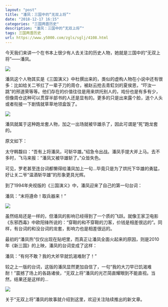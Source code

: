 ```yaml
---
layout: "post"
title: "潘凤：三国中的“无双上将”"
date: "2018-12-17 16:15"
categories: "三国两晋历史"
description: "潘凤：三国中的“无双上将”"
tags: 三国两晋历史
url: https://www.y5000.com/zgls/sglj/4108.html
---
```






今天我们来讲一个在书本上很少有人去关注的历史人物，她就是三国中的“无双上将”——潘凤。

![](https://img.y5000.com/uploads/allimg/161028/8-16102Q41951943.jpg)

潘凤这个人物其实是《三国演义》中杜撰出来的，类似的虚构人物在小说中还有很多：比如给关二爷扛了一辈子刀的周仓，被赵云抢去青釭剑的夏侯恩，“吓汝一跳”的邢道荣等等。他们存在的价值往往是用来烘托别人的，戏份也是有多有少，但像周仓这种可以贯穿半部书的人还是显有的。更多的只是出来露个脸，送个人头或者衔接一下剧情就草草地领盒饭了。

![](https://img.y5000.com/uploads/allimg/161028/8-16102Q42000J0.jpg)

潘凤就属于这种跑龙套人物，加之一出场就被华雄杀了，因此可谓是“死”跑龙套的。

原文如下：

太守韩馥曰：“吾有上将潘凤，可斩华雄。”绍急令出战。潘凤手提大斧上马。去不多时，飞马来报：“潘凤又被华雄斩了。”众皆失色。

可见，罗老甚至连台词都懒得给潘凤加上一句...毕竟只是为了烘托下华雄的勇猛，好让关二爷“温酒斩华雄”的形象更具光辉。

到了1994年央视版的《三国演义》中，潘凤迎来了自己的第一句台词：

潘凤：“末将遵命！取兵器来！”

![](https://img.y5000.com/uploads/allimg/161028/8-16102Q42009152.jpg)

虽然结局还是一样的，但潘凤的影响已经得到了一个质的飞跃。就像王家卫电影《东邪西毒》中欧阳锋所说的：“穿鞋的和不穿鞋的刀客，价钱是相差很远的”。同样，有台词的和没台词的龙套，影响力也是相差很远的。

最初的“潘凤热”仅仅出现在贴吧里，而真正让潘凤全面火起来的原因，则是2010年《新三国》的上映，潘凤的台词变成了这样：

潘凤：“有何不敢？我的大斧早就饥渴难耐了！”

较之上一版的台词，这版的潘凤显然更加自信了，一句“我的大刀早已饥渴难耐！”震撼了场上的各路诸侯，“无双上将”潘凤的光芒简直耀眼到不能直视。当然，结果还是这样的...

![](https://img.y5000.com/uploads/allimg/161028/8-16102Q4202O53.jpg)

关于“无双上将”潘凤的故事就介绍到这里，欢迎关注陆续推出的新文章。
